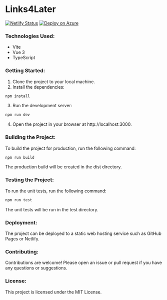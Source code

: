 # Links4Later

[![Netlify Status](https://api.netlify.com/api/v1/badges/7d7b4c25-b2db-4901-adf2-08e2842fc180/deploy-status)](https://app.netlify.com/sites/links4later/deploys)  [![Deploy on Azure](https://github.com/davidalves1/links4later/actions/workflows/deploy-azure.yml/badge.svg)](https://github.com/davidalves1/links4later/actions/workflows/deploy-azure.yml)

### Technologies Used:
- Vite
- Vue 3
- TypeScript

### Getting Started:
1. Clone the project to your local machine.
2. Install the dependencies:
```bash
npm install
```
3. Run the development server:
```bash
npm run dev
```
4. Open the project in your browser at http://localhost:3000.

### Building the Project:

To build the project for production, run the following command:
```bash
npm run build
```
The production build will be created in the dist directory.

### Testing the Project:

To run the unit tests, run the following command:
```bash
npm run test
```
The unit tests will be run in the test directory.

### Deployment:

The project can be deployed to a static web hosting service such as GitHub Pages or Netlify.

### Contributing:

Contributions are welcome! Please open an issue or pull request if you have any questions or suggestions.

### License:

This project is licensed under the MIT License.
